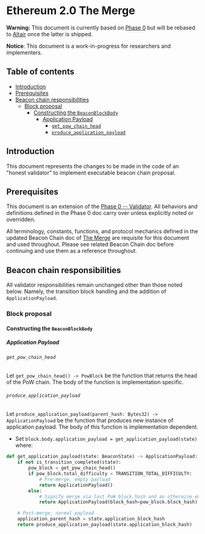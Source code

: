 # Ethereum 2.0 The Merge

**Warning:** This document is currently based on [Phase 0](../phase0/validator.md) but will be rebased to [Altair](../altair/validator.md) once the latter is shipped.

**Notice**: This document is a work-in-progress for researchers and implementers.

## Table of contents

<!-- TOC -->

<!-- START doctoc generated TOC please keep comment here to allow auto update -->

<!-- DON'T EDIT THIS SECTION, INSTEAD RE-RUN doctoc TO UPDATE -->

- [Introduction](#introduction)
- [Prerequisites](#prerequisites)
- [Beacon chain responsibilities](#beacon-chain-responsibilities)
  - [Block proposal](#block-proposal)
    - [Constructing the `BeaconBlockBody`](#constructing-the-beaconblockbody)
      - [Application Payload](#application-payload)
        - [`get_pow_chain_head`](#get_pow_chain_head)
        - [`produce_application_payload`](#produce_application_payload)

<!-- END doctoc generated TOC please keep comment here to allow auto update -->

<!-- /TOC -->

## Introduction

This document represents the changes to be made in the code of an "honest validator" to implement executable beacon chain proposal.

## Prerequisites

This document is an extension of the [Phase 0 -- Validator](../phase0/validator.md). All behaviors and definitions defined in the Phase 0 doc carry over unless explicitly noted or overridden.

All terminology, constants, functions, and protocol mechanics defined in the updated Beacon Chain doc of [The Merge](./beacon-chain.md) are requisite for this document and used throughout. Please see related Beacon Chain doc before continuing and use them as a reference throughout.

## Beacon chain responsibilities

All validator responsibilities remain unchanged other than those noted below. Namely, the transition block handling and the addition of `ApplicationPayload`.

### Block proposal

#### Constructing the `BeaconBlockBody`

##### Application Payload

###### `get_pow_chain_head`

Let `get_pow_chain_head() -> PowBlock` be the function that returns the head of the PoW chain. The body of the function is implementation specific.

###### `produce_application_payload`

Let `produce_application_payload(parent_hash: Bytes32) -> ApplicationPayload` be the function that produces new instance of application payload.
The body of this function is implementation dependent.

- Set `block.body.application_payload = get_application_payload(state)` where:

```python
def get_application_payload(state: BeaconState) -> ApplicationPayload:
    if not is_transition_completed(state):
        pow_block = get_pow_chain_head()
        if pow_block.total_difficulty < TRANSITION_TOTAL_DIFFICULTY:
            # Pre-merge, empty payload
            return ApplicationPayload()
        else:
            # Signify merge via last PoW block_hash and an otherwise empty payload
            return ApplicationPayload(block_hash=pow_block.block_hash)

    # Post-merge, normal payload
    application_parent_hash = state.application_block_hash
    return produce_application_payload(state.application_block_hash)
```
